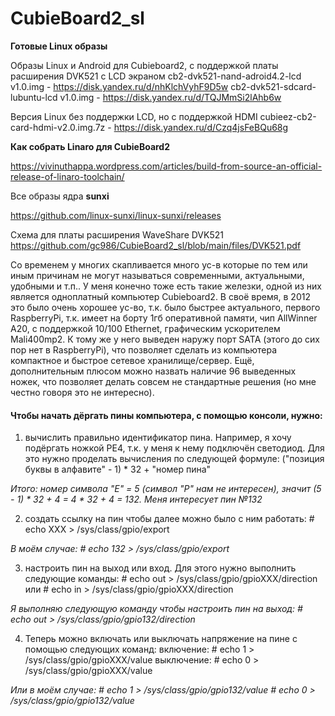# CubieBoard2_sl

<b>Готовые Linux образы</b>

Образы Linux и Android для Cubieboard2, с поддержкой платы расширения DVK521 с LCD экраном
cb2-dvk521-nand-adroid4.2-lcd v1.0.img - https://disk.yandex.ru/d/nhKlchVyhF9D5w
cb2-dvk521-sdcard-lubuntu-lcd v1.0.img - https://disk.yandex.ru/d/TQJMmSi2lAhb6w

Версия Linux без поддержки LCD, но с поддержкой HDMI
cubieez-cb2-card-hdmi-v2.0.img.7z - https://disk.yandex.ru/d/Czq4jsFeBQu68g

<b>Как собрать Linaro для CubieBoard2</b>

https://vivinuthappa.wordpress.com/articles/build-from-source-an-official-release-of-linaro-toolchain/

Все образы ядра <b>sunxi</b>

https://github.com/linux-sunxi/linux-sunxi/releases

Схема для платы расширения WaveShare DVK521 https://github.com/gc986/CubieBoard2_sl/blob/main/files/DVK521.pdf


Со временем у многих скапливается много ус-в которые по тем или иным причинам не могут называться современными, актуальными, удобными и т.п.. У меня конечно тоже есть такие железки, одной из них является одноплатный компьютер Cubieboard2. В своё время, в 2012 это было очень хорошее ус-во, т.к. было быстрее актуального, первого RaspberryPi, т.к. имеет на борту 1гб оперативной памяти, чип AllWinner A20, с поддержкой 10/100 Ethernet, графическим ускорителем Mali400mp2. К тому же у него выведен наружу порт SATA (этого до сих пор нет в RaspberryPi), что позволяет сделать из компьютера компактное и быстрое сетевое хранилище/сервер. Ещё, дополнительным плюсом можно назвать наличие 96 выведенных ножек, что позволяет делать совсем не стандартные решения (но мне честно говоря это не интересно).

<h4>Чтобы начать дёргать пины компьютера, с помощью консоли, нужно:</h4>

1) вычислить правильно идентификатор пина. Например, я хочу подёргать ножкой PE4, т.к. у меня к нему подключён светодиод. Для это нужно проделать вычисления по следующей формуле:
("позиция буквы в алфавите" - 1) * 32 + "номер пина"

<i>Итого: номер символа "E" = 5 (символ "P" нам не интересен), значит (5 - 1) * 32 + 4 = 4 * 32 + 4 = 132. 
Меня интересует пин №132</i>

2) создать ссылку на пин чтобы далее можно было с ним работать:
\# echo XXX > /sys/class/gpio/export

<i>В моём случае:
\# echo 132 > /sys/class/gpio/export </i>

3) настроить пин на выход или вход. Для этого нужно выполнить следующие команды:
\# echo out > /sys/class/gpio/gpioXXX/direction
или
\# echo in > /sys/class/gpio/gpioXXX/direction

<i>Я выполняю следующую команду чтобы настроить пин на выход:
\# echo out > /sys/class/gpio/gpio132/direction</i>

4) Теперь можно включать или выключать напряжение на пине с помощью следующих команд:
включение:
\# echo 1 > /sys/class/gpio/gpioXXX/value
выключение:
\# echo 0 > /sys/class/gpio/gpioXXX/value

<i>Или в моём случае:
\# echo 1 > /sys/class/gpio/gpio132/value
\# echo 0 > /sys/class/gpio/gpio132/value</i>
